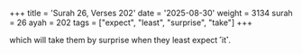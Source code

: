 +++
title = 'Surah 26, Verses 202'
date = '2025-08-30'
weight = 3134
surah = 26
ayah = 202
tags = ["expect", "least", "surprise", "take"]
+++

which will take them by surprise when they least expect ˹it˺.